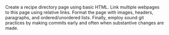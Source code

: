 Create a recipe directory page using basic HTML. Link multiple webpages to this page using relative links. Format the page with images, headers, paragraphs, and ordered/unordered lists. Finally, employ sound git practices by making commits early and often when substantive changes are made.